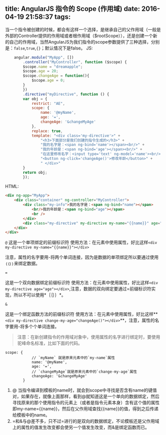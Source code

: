 title: AngularJS 指令的 Scope (作用域)
date: 2016-04-19 21:58:37
tags:
---
当一个指令被创建的时候，都会有这样一个选择，是继承自己的父作用域（一般是外部的Controller提供的作用域或者根作用域（$rootScope）），还是创建一个新的自己的作用域，当然AngularJS为我们指令的scope参数提供了三种选择，分别是：`false`,`true`,`{}`；默认情况下是false。
JS:
```javascript
    angular.module("MyApp", [])
        .controller("MyController", function ($scope) {
        $scope.name = "dreamapple";
        $scope.age = 20;
        $scope.changeAge = function(){
            $scope.age = 0;
        }
        })
        .directive("myDirective", function () {
        var obj = {
            restrict: "AE",
            scope: {
                name: '@myName',
                age: '=',
                changeAge: '&changeMyAge'
            },
            replace: true,
            template: "<div class='my-directive'>" +
                "<h3>下面部分是我们创建的指令生成的</h3>" +
                "我的名字是：<span ng-bind='name'></span><br/>" +
                "我的年龄是：<span ng-bind='age'></span><br/>" +
                "在这里修改名字：<input type='text' ng-model='name'><br/>" +
                "<button ng-click='changeAge()'>修改年龄</button>" +
                " </div>"
        }
        return obj;
        });
```

HTML:
```html
<div ng-app="MyApp">
    <div class="container" ng-controller="MyController">
        <div class="my-info">我的名字是：<span ng-bind="name"></span>
            <br/>我的年龄是：<span ng-bind="age"></span>
            <br />
        </div>
        <div class="my-directive" my-directive my-name="{{name}}" age="age"  change-my-age="changeAge()"></div>
    </div>
</div>
```

`@`
这是一个单项绑定的前缀标识符
使用方法：在元素中使用属性，好比这样`<div my-directive my-name="{{name}}"></div>`

注意，属性的名字要用-将两个单词连接，因为是数据的单项绑定所以要通过使用`｛｛｝｝`来绑定数据。


`=`

这是一个双向数据绑定前缀标识符
使用方法：在元素中使用属性，好比这样`<div my-directive age="age"></div>`,注意，数据的双向绑定要通过=前缀标识符实现，所以不可以使用*｛｛｝｝*。

`&`

这是一个绑定函数方法的前缀标识符
使用方法：在元素中使用属性，好比这样**`<div my-directive change-my-age="changeAge()"></div>`**，注意，属性的名字要用-将多个个单词连接。

>注意：在新创建指令的作用域对象中，使用属性的名字进行绑定时，要使用驼峰命名标准，比如下面的代码。


```
scope: {
            // `myName` 就是原来元素中的`my-name`属性
            name: '@myName', 
            age: '=',
            // `changeMyAge`就是原来元素中的`change-my-age`属性
            changeAge: '&changeMyAge' 
        }
```


1.  @ 当指令编译到模板的name时，就会到scope中寻找是否含有name的键值对，如果存在，就像上面那样，看到@就知道这是一个单向的数据绑定，然后寻找原来的那个使用指令的元素上（或者是指令元素本身）含有这个值的属性即my-name={{name}}，然后在父作用域查找{{name}}的值，得到之后传递给模板中的name。
2.  =和&与@差不多，只不过=进行的是双向的数据绑定，不论模板还是父作用域上的属性的值发生改变都会使另一个值发生改变，而&是绑定函数而已。

